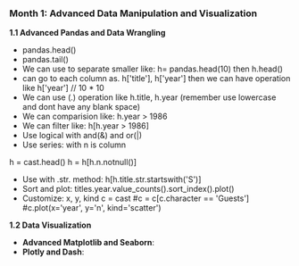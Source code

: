 ### Month 1: Advanced Data Manipulation and Visualization
**1.1 Advanced Pandas and Data Wrangling**
- pandas.head()
- pandas.tail()
- We can use to separate smaller like: h= pandas.head(10) then h.head()
- can go to each column as. h['title'], h['year'] then we can have operation like h['year'] // 10 * 10
- We can use (.) operation like h.title, h.year (remember use lowercase and dont have any blank space)
- We can comparision like: h.year > 1986
- We can filter like: h[h.year > 1986] 
- Use logical with and(&) and or(|)
- Use series: with n is column

h = cast.head()
h = h[h.n.notnull()]

- Use with .str. method:
h[h.title.str.startswith('S')]
- Sort and plot: titles.year.value_counts().sort_index().plot()
- Customize: x, y, kind
c = cast
#c = c[c.character == 'Guests']
#c.plot(x='year', y='n', kind='scatter')

**1.2 Data Visualization**
- **Advanced Matplotlib and Seaborn**:
- **Plotly and Dash**:

